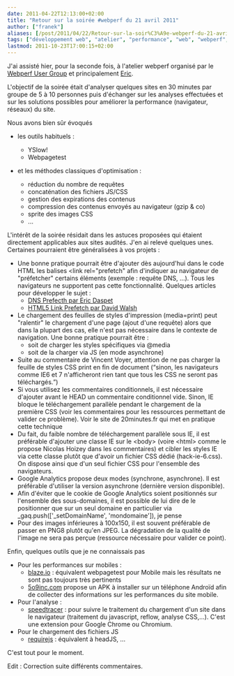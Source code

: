 ```yaml
---
date: 2011-04-22T12:13:00+02:00
title: "Retour sur la soirée #webperf du 21 avril 2011"
author: ["franek"]
aliases: [/post/2011/04/22/Retour-sur-la-soir%C3%A9e-webperf-du-21-avril-2011]
tags: ["développement web", "atelier", "performance", "web", "webperf", "webperf user group"]
lastmod: 2011-10-23T17:00:15+02:00
---
```

J'ai assisté hier, pour la seconde fois, à l'atelier webperf organisé par le [Webperf User Group](https://sites.google.com/a/survol.fr/webperf-user-group) et principalement [Eric](http://eric.daspet.name "Site perso de Eric Daspet").

L'objectif de la soirée était d'analyser quelques sites en 30 minutes par groupe de 5 à 10 personnes puis d'échanger sur les analyses effectuées et sur les solutions possibles pour améliorer la performance (navigateur, réseaux) du site.

Nous avons bien sûr évoqués

- les outils habituels : 
  - YSlow!
  - Webpagetest

- et les méthodes classiques d'optimisation : 
  - réduction du nombre de requêtes
  - concaténation des fichiers JS/CSS
  - gestion des expirations des contenus
  - compression des contenus envoyés au navigateur (gzip &amp; co)
  - sprite des images CSS
  - ...

L'intérêt de la soirée résidait dans les astuces proposées qui étaient directement applicables aux sites audités. J'en ai relevé quelques unes. Certaines pourraient être généralisées à vos projets :

- Une bonne pratique pourrait être d'ajouter dès aujourd'hui dans le code HTML les balises &lt;link rel="prefetch" afin d'indiquer au navigateur de "préfetcher" certains éléments (exemple : requête DNS, ...). Tous les navigateurs ne supportent pas cette fonctionnalité. Quelques articles pour développer le sujet : 
  - [DNS Prefecth par Eric Daspet](http://davidwalsh.name/html5-prefetch "DNS Prefect")
  - [HTML5 Link Prefetch par David Walsh](http://davidwalsh.name/html5-prefetch)
- Le chargement des feuilles de styles d'impression (media=print) peut "ralentir" le chargement d'une page (ajout d'une requête) alors que dans la plupart des cas, elle n'est pas nécessaire dans le contexte de navigation. Une bonne pratique pourrait être : 
  - soit de charger les styles spécifiques via @media
  - soit de la charger via JS (en mode asynchrone)
- Suite au commentaire de Vincent Voyer, attention de ne pas charger la feuille de styles CSS print en fin de document (<q>sinon, les navigateurs comme IE6 et 7 n'afficheront rien tant que tous les CSS ne seront pas téléchargés.</q>)
- Si vous utilisez les commentaires conditionnels, il est nécessaire d'ajouter avant le HEAD un commentaire conditionnel vide. Sinon, IE bloque le téléchargement parallèle pendant le chargement de la première CSS (voir les commentaires pour les ressources permettant de valider ce problème). Voir le site de 20minutes.fr qui met en pratique cette technique
- Du fait, du faible nombre de téléchargement parallèle sous IE, il est préférable d'ajouter une classe IE sur le &lt;body&gt; (voire &lt;html&gt; comme le propose Nicolas Hoizey dans les commentaires) et cibler les styles IE via cette classe plutôt que d'avoir un fichier CSS dédié (hack-ie-6.css). On dispose ainsi que d'un seul fichier CSS pour l'ensemble des navigateurs.
- Google Analytics propose deux modes (synchrone, asynchrone). Il est préférable d'utiliser la version asynchrone (dernière version disponible).
- Afin d'éviter que le cookie de Google Analytics soient positionnés sur l'ensemble des sous-domaines, il est possible de lui dire de le positionner que sur un seul domaine en particulier via \_gaq.push(\['\_setDomainName', 'mondomaine'\]), je pense
- Pour des images inférieures à 100x150, il est souvent préférable de passer en PNG8 plutôt qu'en JPEG. La dégradation de la qualité de l'image ne sera pas perçue (ressource nécessaire pour valider ce point).

Enfin, quelques outils que je ne connaissais pas

- Pour les performances sur mobiles : 
  - [blaze.io](http://www.blaze.io/ "Blaze IO") : équivalent webpagetest pour Mobile mais les résultats ne sont pas toujours très pertinents
  - [5o9inc.com](http://www.5o9inc.com/) propose un APK à installer sur un téléphone Androïd afin de collecter des informations sur les performances du site mobile.
- Pour l'analyse : 
  - [speedtracer](http://code.google.com/intl/fr/webtoolkit/speedtracer/) : pour suivre le traitement du chargement d'un site dans le navigateur (traitement du javascript, reflow, analyse CSS,...). C'est une extension pour Google Chrome ou Chromium.
- Pour le chargement des fichiers JS 
  - [requirejs](http://requirejs.org/) : équivalent à headJS, ...

C'est tout pour le moment.

Edit : Correction suite différents commentaires.
